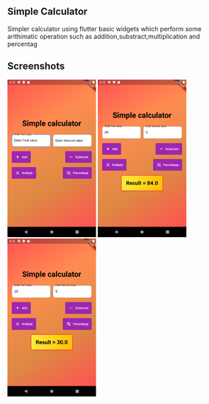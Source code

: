 ## Simple Calculator

Simpler calculator using flutter basic widgets which perform some arithimatic operation such as addition,substract,multiplication and percentag

## Screenshots
<p float="left">
   <img src="https://github.com/mrunali8975/simple-calculator/blob/master/Screenshot_20230612_165215.png" width = 200/>
  <img src="https://github.com/mrunali8975/simple-calculator/blob/master/Screenshot_20230612_165731.png" width = 200/>
  <img src="https://github.com/mrunali8975/simple-calculator/blob/master/Screenshot_20230612_165240.png" width = 200/>
</p>

